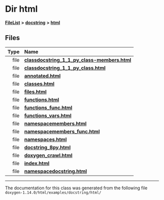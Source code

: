 

# Dir html



[**FileList**](files.md) **>** [**docstring**](dir_f54b3f89d2a276b23290ebd19e4625d6.md) **>** [**html**](dir_9a46af881e597caebb0f0e50a21edf6b.md)












## Files

| Type | Name |
| ---: | :--- |
| file | [**classdocstring\_1\_1\_py\_class-members.html**](classdocstring__1__1__py__class-members_8html.md) <br> |
| file | [**classdocstring\_1\_1\_py\_class.html**](classdocstring__1__1__py__class_8html.md) <br> |
| file | [**annotated.html**](docstring_2html_2annotated_8html.md) <br> |
| file | [**classes.html**](docstring_2html_2classes_8html.md) <br> |
| file | [**files.html**](docstring_2html_2files_8html.md) <br> |
| file | [**functions.html**](docstring_2html_2functions_8html.md) <br> |
| file | [**functions\_func.html**](docstring_2html_2functions__func_8html.md) <br> |
| file | [**functions\_vars.html**](docstring_2html_2functions__vars_8html.md) <br> |
| file | [**namespacemembers.html**](docstring_2html_2namespacemembers_8html.md) <br> |
| file | [**namespacemembers\_func.html**](docstring_2html_2namespacemembers__func_8html.md) <br> |
| file | [**namespaces.html**](docstring_2html_2namespaces_8html.md) <br> |
| file | [**docstring\_8py.html**](docstring__8py_8html.md) <br> |
| file | [**doxygen\_crawl.html**](examples_2docstring_2html_2doxygen__crawl_8html.md) <br> |
| file | [**index.html**](examples_2docstring_2html_2index_8html.md) <br> |
| file | [**namespacedocstring.html**](namespacedocstring_8html.md) <br> |



























































------------------------------
The documentation for this class was generated from the following file `doxygen-1.14.0/html/examples/docstring/html/`

